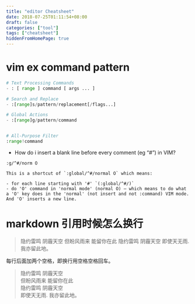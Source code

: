 ```yaml
---
title: "editor Cheatsheet"
date: 2018-07-25T01:11:54+08:00
draft: false
categories: ["tool"]
tags: ["cheatsheet"]
hiddenFromHomePage: true
---
```



# vim ex command pattern 
```python
# Text Processing Commands
- : [ range ] command [ args ... ]

# Search and Replace
- :[range]s/pattern/replacement[/flags...]

# Global Actions
- :[range]g/pattern/command


# All-Purpose Filter
:range!command
```

-  How do i insert a blank line before every comment (eg “#”) in VIM?
```
:g/^#/norm O
```
    This is a shortcut of `:global/^#/normal O` which means:

    - for each line starting with '#' `(:global/^#/)`
    - do 'O' command in 'normal mode' (normal O) – which means to do what a 'O' key does in the 'normal' (not insert and not :command) VIM mode. And 'O' inserts a new line.


# markdown 引用时候怎么换行

> 隐约雷鸣 阴霾天空
但盼风雨来 能留你在此
隐约雷鸣 阴霾天空
即使天无雨. 我亦留此地。  

每行后面加两个空格，即换行用空格空格回车。

> 隐约雷鸣 阴霾天空   
但盼风雨来 能留你在此   
隐约雷鸣 阴霾天空   
即使天无雨. 我亦留此地。  